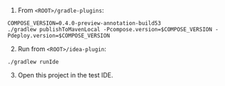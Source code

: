1. From `<ROOT>/gradle-plugins`:
``` 
COMPOSE_VERSION=0.4.0-preview-annotation-build53
./gradlew publishToMavenLocal -Pcompose.version=$COMPOSE_VERSION -Pdeploy.version=$COMPOSE_VERSION
```
2. Run from `<ROOT>/idea-plugin`:
```
./gradlew runIde
```
3. Open this project in the test IDE.